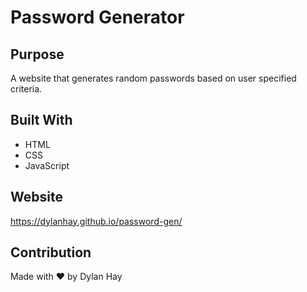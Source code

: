 # Password Generator

## Purpose
A website that generates random passwords based on user specified criteria.

## Built With
* HTML
* CSS
* JavaScript

## Website
https://dylanhay.github.io/password-gen/

## Contribution
Made with ❤️ by Dylan Hay
